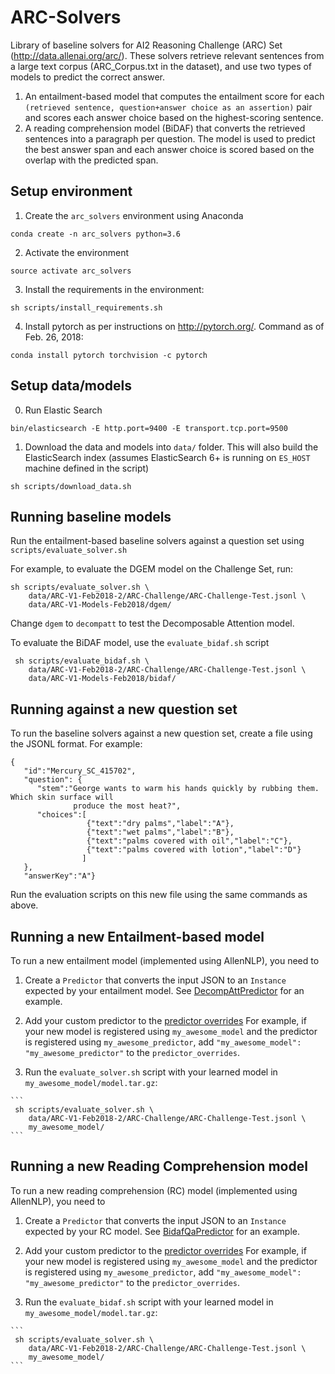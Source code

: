 # ARC-Solvers
Library of baseline solvers for AI2 Reasoning Challenge (ARC) Set (http://data.allenai.org/arc/).
These solvers retrieve relevant sentences from a large text corpus (ARC_Corpus.txt in the
dataset), and use two types of models to predict the correct answer.
 1. An entailment-based model that computes the entailment score for each `(retrieved sentence,
 question+answer choice as an assertion)` pair and scores each answer choice based on the
 highest-scoring sentence.
 2. A reading comprehension model (BiDAF) that converts the retrieved sentences into a paragraph
 per question. The model is used to predict the best answer span and each answer choice is scored
  based on the overlap with the predicted span.
 
 ## Setup environment
 1. Create the `arc_solvers` environment using Anaconda
 
   ```
   conda create -n arc_solvers python=3.6
   ```
 
 2. Activate the environment
 
   ```
   source activate arc_solvers
   ```
 
 3. Install the requirements in the environment: 
 
   ```
   sh scripts/install_requirements.sh
   ```
 
 4. Install pytorch as per instructions on <http://pytorch.org/>. Command as of Feb. 26, 2018:
 
   ```
   conda install pytorch torchvision -c pytorch
   ```
  

 ## Setup data/models
 0. Run Elastic Search
  ```
  bin/elasticsearch -E http.port=9400 -E transport.tcp.port=9500 
  ```

 1. Download the data and models into `data/` folder. This will also build the ElasticSearch
 index (assumes ElasticSearch 6+ is running on `ES_HOST` machine defined in the script)
  ```
  sh scripts/download_data.sh
  ```
 
 ## Running baseline models
 Run the entailment-based baseline solvers against a question set using `scripts/evaluate_solver.sh`

 For example, to evaluate the DGEM model on the Challenge Set, run:
```
sh scripts/evaluate_solver.sh \
	data/ARC-V1-Feb2018-2/ARC-Challenge/ARC-Challenge-Test.jsonl \
	data/ARC-V1-Models-Feb2018/dgem/
```
  Change `dgem` to `decompatt` to test the Decomposable Attention model.

 To evaluate the BiDAF model, use the `evaluate_bidaf.sh` script
```
 sh scripts/evaluate_bidaf.sh \
    data/ARC-V1-Feb2018-2/ARC-Challenge/ARC-Challenge-Test.jsonl \
    data/ARC-V1-Models-Feb2018/bidaf/
```

 
 ## Running against a new question set
 To run the baseline solvers against a new question set, create a file using the JSONL format.
 For example:
 ```
 {
    "id":"Mercury_SC_415702",
    "question": {
       "stem":"George wants to warm his hands quickly by rubbing them. Which skin surface will
               produce the most heat?",
       "choices":[
				  {"text":"dry palms","label":"A"},
				  {"text":"wet palms","label":"B"},
				  {"text":"palms covered with oil","label":"C"},
				  {"text":"palms covered with lotion","label":"D"}
                 ]
    },
    "answerKey":"A"}
 ``` 
  Run the evaluation scripts on this new file using the same commands as above.
  
  
 ## Running a new Entailment-based model
  To run a new entailment model (implemented using AllenNLP), you need to 
   1. Create a `Predictor` that converts the input JSON to an `Instance` expected by your 
   entailment model. See [DecompAttPredictor](arc_solvers/service/predictors/decompatt_qa_predictor.py)
   for an example.
     
   2. Add your custom predictor to the [predictor overrides](arc_solvers/commands/__init__.py#L8)
   For example, if your new model is registered using `my_awesome_model` and the predictor is 
   registered using `my_awesome_predictor`, add `"my_awesome_model": "my_awesome_predictor"` to 
   the `predictor_overrides`.
   
   3. Run the `evaluate_solver.sh` script with your learned model in `my_awesome_model/model.tar.gz`:

    ```
     sh scripts/evaluate_solver.sh \
        data/ARC-V1-Feb2018-2/ARC-Challenge/ARC-Challenge-Test.jsonl \
        my_awesome_model/
    ```
     
## Running a new Reading Comprehension model
 To run a new reading comprehension (RC) model (implemented using AllenNLP), you need to
   1. Create a `Predictor` that converts the input JSON to an `Instance` expected by your
   RC model. See [BidafQaPredictor](arc_solvers/service/predictors/bidaf_qa_predictor.py)
   for an example.

   2. Add your custom predictor to the [predictor overrides](arc_solvers/commands/__init__.py#L8)
   For example, if your new model is registered using `my_awesome_model` and the predictor is
   registered using `my_awesome_predictor`, add `"my_awesome_model": "my_awesome_predictor"` to
   the `predictor_overrides`.

   3. Run the `evaluate_bidaf.sh` script with your learned model in `my_awesome_model/model.tar.gz`:

    ```
     sh scripts/evaluate_solver.sh \
        data/ARC-V1-Feb2018-2/ARC-Challenge/ARC-Challenge-Test.jsonl \
        my_awesome_model/
    ``` 
